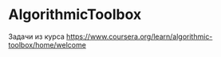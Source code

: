 # AlgorithmicToolbox
Задачи из курса https://www.coursera.org/learn/algorithmic-toolbox/home/welcome
